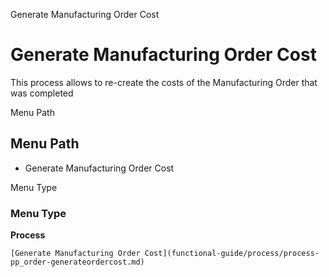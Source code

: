 
Generate Manufacturing Order Cost
# Generate Manufacturing Order Cost


This process allows to re-create the costs of the Manufacturing Order that was completed

Menu Path
## Menu Path



- Generate Manufacturing Order Cost

Menu Type
### Menu Type

**Process**


```
[Generate Manufacturing Order Cost](functional-guide/process/process-pp_order-generateordercost.md)
```